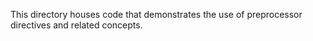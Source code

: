 This directory houses code that demonstrates the use of preprocessor directives and related concepts.
